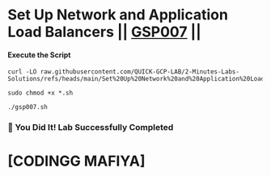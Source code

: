 # Set Up Network and Application Load Balancers || [GSP007](https://www.cloudskillsboost.google/focuses/12007?parent=catalog) ||

#### Execute the Script  

```
curl -LO raw.githubusercontent.com/QUICK-GCP-LAB/2-Minutes-Labs-Solutions/refs/heads/main/Set%20Up%20Network%20and%20Application%20Load%20Balancers/gsp007.sh

sudo chmod +x *.sh

./gsp007.sh
```

### 🎉 You Did It! Lab Successfully Completed

# [CODINGG MAFIYA]

